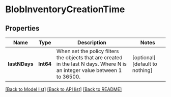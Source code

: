 # BlobInventoryCreationTime


## Properties
Name | Type | Description | Notes
------------ | ------------- | ------------- | -------------
**lastNDays** | **Int64** | When set the policy filters the objects that are created in the last N days. Where N is an integer value between 1 to 36500. | [optional] [default to nothing]


[[Back to Model list]](../README.md#models) [[Back to API list]](../README.md#api-endpoints) [[Back to README]](../README.md)


